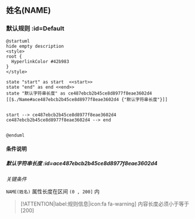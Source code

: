 ## 姓名(NAME) <!-- {docsify-ignore-all} -->

   

### 默认规则 :id=Default

```plantuml
@startuml
hide empty description
<style>
root {
  HyperlinkColor #42b983
}
</style>

state "start" as start  <<start>>
state "end" as end <<end>>
state "默认字符串长度" as ce487ebcb2b45ce8d8977f8eae3602d4 [[$./Name#ace487ebcb2b45ce8d8977f8eae3602d4 {"默认字符串长度"}]]


start --> ce487ebcb2b45ce8d8977f8eae3602d4 
ce487ebcb2b45ce8d8977f8eae3602d4 --> end 


@enduml
```

#### 条件说明

##### 默认字符串长度 :id=ace487ebcb2b45ce8d8977f8eae3602d4


*关键条件*


`NAME(姓名)` 属性长度在区间 `(0 , 200]` 内

> [!ATTENTION|label:规则信息|icon:fa fa-warning]
> 内容长度必须小于等于[200]







